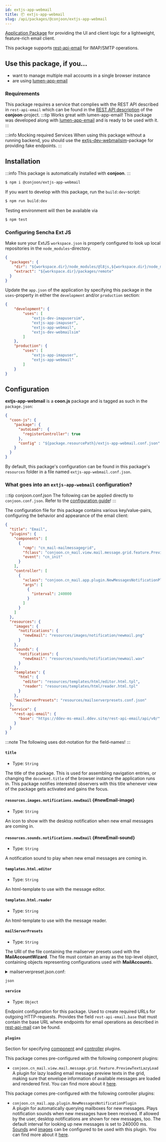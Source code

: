 ```yaml
---
id: extjs-app-webmail
title: 📦 extjs-app-webmail
slug: /api/packages/@conjoon/extjs-app-webmail
---
```


[Application Package](/docs/packages/overview.md#application-packages) for providing the UI and client logic for a lightweight, feature-rich email client.

This package supports [rest-api-email](/docs/rest-api/rest-api-email.md) for IMAP/SMTP operations.

## Use this package, if you...
- want to manage multiple mail accounts in a single browser instance
- are using [lumen-app-email](docs/backends/lumen-app-email.md)

### Requirements
This package requires a service that complies with the REST API described in `rest-api-email` which can be found in the [REST API description](https://github.com/conjoon/rest-api-description) of the **conjoon**-project.
:::tip Works great with lumen-app-email!
This package was developed along with [lumen-app-email](/docs/backends/lumen-app-email.md) and is ready to be used with it.
:::

:::info Mocking required Services
When using this package without a running backend, you should use the [extjs-dev-webmailsim](extjs-dev-webmailsim.md)-package for providing fake endpoints.
:::


## Installation

:::info
This package is automatically installed with **conjoon**.
:::

```bash
$ npm i @conjoon/extjs-app-webmail
```

If you want to develop with this package, run the `build:dev`-script:
```bash
$ npm run build:dev
```
Testing environment will then be available via

```bash
$ npm test
```

### Configuring Sencha Ext JS
Make sure your ExtJS `workspace.json` is properly configured to look up local repositories in the `node_modules`-directory.

```json title=workspace.json
{
  "packages": {
    "dir": "${workspace.dir}/node_modules/@l8js,${workspace.dir}/node_modules/@conjoon,...",
    "extract": "${workspace.dir}/packages/remote"
  }
}
```

Update the `app.json` of the application by specifying this package in the `uses`-property in
either the `development` and/or `production` section:


```json title=app.json
{
    "development": {
        "uses": [
            "extjs-dev-imapusersim",
            "extjs-app-imapuser",
            "extjs-app-webmail",
            "extjs-dev-webmailsim"
        ]
    },
    "production": {
        "uses": [
            "extjs-app-imapuser",
            "extjs-app-webmail"
        ]
    }
}
```

## Configuration

**extjs-app-webmail** is a **coon.js** package and is tagged as such in the `package.json`:

```json
{
  "coon-js": {
    "package": {
      "autoLoad":  {
        "registerController": true
      },
      "config" : "${package.resourcePath}/extjs-app-webmail.conf.json"
    }
  }
}
```

By default, this package's configuration can be found in this package's `resources` folder in a file named `extjs-app-webmail.conf.json`.

### What goes into an `extjs-app-webmail` configuration?

:::tip conjoon.conf.json
The following can be applied directly to `conjoon.conf.json`. Refer to the [configuration guide](/docs/configuration.md#package-configurations)!
:::

The configuration file for this package contains various key/value-pairs, configuring the behavior
and appearance of the email client:

```json
{
  "title": "Email",
  "plugins": {
    "components": [
      {
        "cmp": "cn_mail-mailmessagegrid",
        "fclass": "conjoon.cn_mail.view.mail.message.grid.feature.PreviewTextLazyLoad",
        "event": "cn_init"
      }
    ],
    "controller": [
      {
        "xclass": "conjoon.cn_mail.app.plugin.NewMessagesNotificationPlugin",
        "args": [
          {
            "interval": 240000
          }
        ]
      }
    ]
  },
  "resources": {
    "images": {
      "notifications": {
        "newEmail": "resources/images/notification/newmail.png"
      }
    },
    "sounds": {
      "notifications": {
        "newEmail": "resources/sounds/notification/newmail.wav"
      }
    },
    "templates": {
      "html": {
        "editor": "resources/templates/html/editor.html.tpl",
        "reader": "resources/templates/html/reader.html.tpl"
      }
    },
    "mailServerPresets": "resources/mailserverpresets.conf.json"
  },
  "service": {
    "rest-api-email": {
      "base": "https://ddev-ms-email.ddev.site/rest-api-email/api/v0/"
    }
  }
}
```

:::note 
The following uses dot-notation for the field-names!
:::

#### `title` 
 - Type: `String`

The title of the package. This is used for assembling navigation entries, or changing the `document.title` of the browser instance the application runs in. This package notifies interested observers with this title whenever view of the package gets activated and gains the focus.
 
#### `resources.images.notifications.newEmail` {#newEmail-image}
 - Type: `String`

An icon to show with the desktop notification when new email messages are coming in.
  
#### `resources.sounds.notifications.newEmail` {#newEmail-sound}
 - Type: `String` 

A notification sound to play when new email messages are coming in.

####  `templates.html.editor`
 - Type: `String`

An html-template to use with the message editor.
 
#### `templates.html.reader` 
 - Type: `String` 

An html-template to use with the message reader.

#### `mailServerPresets`
- Type: `String`

The URI of the file containing the mailserver presets used with the **MailAccountWizard**. The file must contain an array as the top-level object, 
containing objects representing configurations used with **MailAccount**s.

<details>
<summary>mailserverpreset.json.conf: </summary>

```json 
[{
  "name": "AOL",
  "displayName": "AOL",
  "img": "resources/images/mailprovider/aol.svg",
  "config": {
    "inbox_type": "IMAP",
    "inbox_address": "imap.aol.com",
    "inbox_port": 993,
    "inbox_ssl": true,
    "outbox_address":  "smtp.aol.com",
    "outbox_port": 465,
    "outbox_secure": "ssl",
    "root": []
  }
}, {
   "name": "Domain Factory",
   "config": {
     "inbox_type": "IMAP",
     "inbox_address": "sslin.df.eu",
     "inbox_port": 993,
     "inbox_ssl": true,
     "outbox_address":  "smtprelaypool.ispgateway.de",
     "outbox_port": 465,
     "outbox_secure": "ssl",
     "root": ["INBOX"]
   }
}]
```
</details>

```json ```

#### `service`
- Type: `Object`

Endpoint configuration for this package. Used to create required URLs for outgoing HTTP-requests. Provides the field `rest-api-email.base` that must contain the base URL where endpoints for email operations as described in [rest-api-mail](/docs/rest-api/rest-api-email.md) can be found.

#### `plugins` 
Section for specifying [component](/docs/plugins/overview.md#component-plugins) and [controller](/docs/plugins/overview.md#controller-plugins) plugins.

This package comes pre-configured with the following component plugins:

 - `conjoon.cn_mail.view.mail.message.grid.feature.PreviewTextLazyLoad`<br />A plugin for lazy loading email message preview texts in the grid, making sure that envelope information of available messages are loaded and rendered first. You can find more about it [here](/docs/plugins/mail-internal-previewtext.md).


This package comes pre-configured with the following controller plugins:

 -  `conjoon.cn_mail.app.plugin.NewMessagesNotificationPlugin`<br />A plugin for automatically querying mailboxes for new messages. Plays notification sounds when new messages have been received. If allowed by the user, desktop notifications are shown for new messages, too. The default interval for looking up new messages is set to 240000 ms. [Sounds](#newEmail-sound) and [images](#newEmail-image) can be configured to be used with this plugin. You can find more about it [here](/docs/plugins/mail-internal-newmessages.md).

